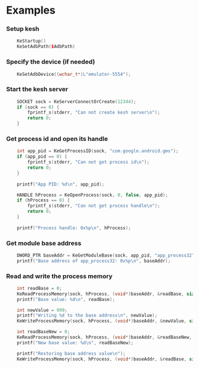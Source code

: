 # Examples
### Setup kesh
```cpp
    KeStartup()
    KeSetAdbPath($AdbPath)
```

### Specify the device (if needed)
```cpp
    KeSetAdbDevice((wchar_t*)L"emulator-5554");
```

### Start the kesh server
```cpp
    SOCKET sock = KeServerConnectOrCreate(12344);
    if (sock == 0) {
        fprintf_s(stderr, "Can not create kesh server\n");
        return 0;
    }
```

### Get process id and open its handle
```cpp
    int app_pid = KeGetProcessID(sock, "com.google.android.gms");
    if (app_pid == 0) {
        fprintf_s(stderr, "Can not get process id\n");
        return 0;
    }
    
    printf("App PID: %d\n", app_pid);

    HANDLE hProcess = KeOpenProcess(sock, 0, false, app_pid);
    if (hProcess == 0) {
        fprintf_s(stderr, "Can not get process handle\n");
        return 0;
    }
    
    printf("Process handle: 0x%p\n", hProcess);
```

### Get module base address
```cpp
    DWORD_PTR baseAddr = KeGetModuleBase(sock, app_pid, "app_process32");
    printf("Base address of app_process32: 0x%p\n", baseAddr);
```

### Read and write the process memory
```cpp
    int readBase = 0;
    KeReadProcessMemory(sock, hProcess, (void*)baseAddr, &readBase, sizeof(readBase));
    printf("Base value: %d\n", readBase);

    int newValue = 999;
    printf("Writing %d to the base address\n", newValue);
    KeWriteProcessMemory(sock, hProcess, (void*)baseAddr, &newValue, sizeof(newValue));

    int readBaseNew = 0;
    KeReadProcessMemory(sock, hProcess, (void*)baseAddr, &readBaseNew, sizeof(readBaseNew));
    printf("New base value: %d\n", readBaseNew);

    printf("Restoring base address value\n");
    KeWriteProcessMemory(sock, hProcess, (void*)baseAddr, &readBase, sizeof(readBase));
```

